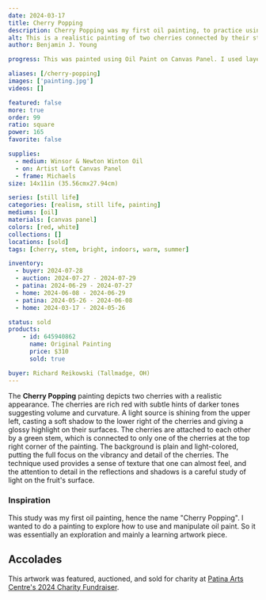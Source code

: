 ```yaml
---
date: 2024-03-17
title: Cherry Popping
description: Cherry Popping was my first oil painting, to practice using oil paints, learning how to manipulate it. Featuring two Red Cherry fruits.
alt: This is a realistic painting of two cherries connected by their stems, with a play of light and shadow enhancing their rich red color.
author: Benjamin J. Young

progress: This was painted using Oil Paint on Canvas Panel. I used layering to paint this canvas. It took time to constantly correct the color and values, as the paint would mix with the existing layers and tint it. There is a bit of layered buildup on the right cherry, as I let that part accidentally sit to long and dry, before I had the chance to blend it like I originally wanted to with the base layer of paint.

aliases: [/cherry-popping]
images: ['painting.jpg']
videos: []

featured: false
more: true
order: 99
ratio: square
power: 165
favorite: false

supplies:
  - medium: Winsor & Newton Winton Oil
  - on: Artist Loft Canvas Panel
  - frame: Michaels
size: 14x11in (35.56cmx27.94cm)

series: [still life]
categories: [realism, still life, painting]
mediums: [oil]
materials: [canvas panel]
colors: [red, white]
collections: []
locations: [sold]
tags: [cherry, stem, bright, indoors, warm, summer]

inventory:
  - buyer: 2024-07-28
  - auction: 2024-07-27 - 2024-07-29
  - patina: 2024-06-29 - 2024-07-27
  - home: 2024-06-08 - 2024-06-29
  - patina: 2024-05-26 - 2024-06-08
  - home: 2024-03-17 - 2024-05-26

status: sold
products:
    - id: 645940862
      name: Original Painting
      price: $310
      sold: true

buyer: Richard Reikowski (Tallmadge, OH)
---
```


The **Cherry Popping** painting depicts two cherries with a realistic appearance. The cherries are rich red with subtle hints of darker tones suggesting volume and curvature. A light source is shining from the upper left, casting a soft shadow to the lower right of the cherries and giving a glossy highlight on their surfaces. The cherries are attached to each other by a green stem, which is connected to only one of the cherries at the top right corner of the painting. The background is plain and light-colored, putting the full focus on the vibrancy and detail of the cherries. The technique used provides a sense of texture that one can almost feel, and the attention to detail in the reflections and shadows is a careful study of light on the fruit's surface.

<!--more-->

### Inspiration ###

This study was my first oil painting, hence the name "Cherry Popping". I wanted to do a painting to explore how to use and manipulate oil paint. So it was essentially an exploration and mainly a learning artwork piece.

## Accolades ##

This artwork was featured, auctioned, and sold for charity at [Patina Arts Centre's 2024 Charity Fundraiser](https://www.facebook.com/events/869821251632238/).